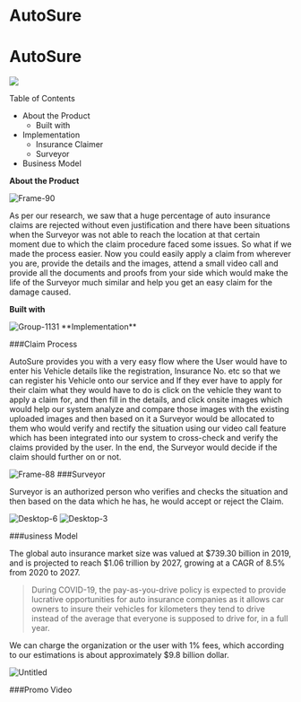 # AutoSure

# AutoSure
<img src="https://i.ibb.co/NnGd2Px/Frame-87.png">


Table of Contents

- About the Product
    - Built with
- Implementation
    - Insurance Claimer
    - Surveyor
- Business Model

**About the Product**

<img src="https://i.ibb.co/hKx512v/Frame-90.png" alt="Frame-90" border="0">

As per our research, we saw that a huge percentage of auto insurance claims are rejected without even justification and there have been situations when the Surveyor was not able to reach the location at that certain moment due to which the claim procedure faced some issues. So what if we made the process easier. Now you could easily apply a claim from wherever you are, provide the details and the images, attend a small video call and provide all the documents and proofs from your side which would make the life of the Surveyor much similar and help you get an easy claim for the damage caused.

**Built with**

<img src="https://i.ibb.co/j863ZvB/Group-1131.png" alt="Group-1131" border="0">
**Implementation**

###Claim Process

AutoSure provides you with a very easy flow where the User would have to enter his Vehicle details like the registration, Insurance No. etc so that we can register his Vehicle onto our service and If they ever have to apply for their claim what they would have to do is click on the vehicle they want to apply a claim for, and then fill in the details, and click onsite images which would help our system analyze and compare those images with the existing uploaded images and then based on it a Surveyor would be allocated to them who would verify and rectify the situation using our video call feature which has been integrated into our system to cross-check and verify the claims provided by the user. In the end, the Surveyor would decide if the claim should further on or not.

<img src="https://i.ibb.co/pwwSMv7/Frame-88.png" alt="Frame-88" border="0">
###Surveyor

Surveyor is an authorized person who verifies and checks the situation and then based on the data which he has, he would accept or reject the Claim. 

<img src="https://i.ibb.co/9YTVzh2/Desktop-6.png" alt="Desktop-6" border="0">
<img src="https://i.ibb.co/z8RzG32/Desktop-3.png" alt="Desktop-3" border="0">

###usiness Model

The global auto insurance market size was valued at $739.30 billion in 2019, and is projected to reach $1.06 trillion by 2027, growing at a CAGR of 8.5% from 2020 to 2027.

> During COVID-19, the pay-as-you-drive policy is expected to provide lucrative opportunities for auto insurance companies as it allows car owners to insure their vehicles for kilometers they tend to drive instead of the average that everyone is supposed to drive for, in a full year.

We can charge the organization or the user with 1% fees, which according to our estimations is about approximately $9.8 billion dollar.

<img src="https://i.ibb.co/52ZV3GN/Untitled.png" alt="Untitled" border="0">

###Promo Video
